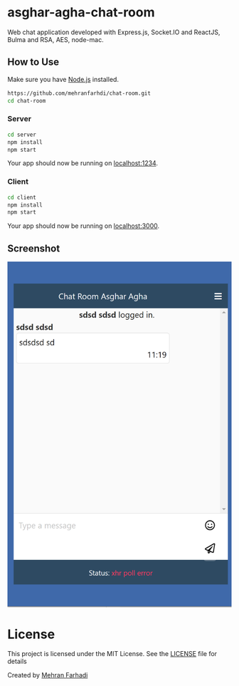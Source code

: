 # asghar-agha-chat-room

Web chat application developed with Express.js, Socket.IO and ReactJS, Bulma and RSA, AES, node-mac.

## How to Use

Make sure you have [Node.js](http://nodejs.org/) installed.

```sh
https://github.com/mehranfarhdi/chat-room.git
cd chat-room
```

### Server

```sh
cd server
npm install
npm start
```

Your app should now be running on [localhost:1234](http://localhost:1234/).

### Client

```sh
cd client
npm install
npm start
```

Your app should now be running on [localhost:3000](http://localhost:3000/).

## Screenshot
![user](https://github.com/mehranfarhdi/chat-room/blob/main/sample.PNG)


# License
This project is licensed under the MIT License. See the [LICENSE](LICENSE) file for details

Created by [Mehran Farhadi](https://www.linkedin.com/in/mehran-farhadi-312154199/)
